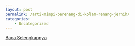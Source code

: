 ```yaml
---
layout: post
permalink: /arti-mimpi-berenang-di-kolam-renang-jernih/
categories:
    - Uncategorized
---
```


[Baca Selengkapnya](/08)